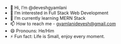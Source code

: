 - 👋 Hi, I’m @deveshgyamlani
- 👀 I’m interested in Full Stack Web Development
- 🌱 I’m currently learning MERN Stack
- 📫 How to reach me - gyamlanidevesh@gmail.com
- 😄 Pronouns: He/Him
- ⚡ Fun fact: Life is Small, enjoy every moment.

<!---
deveshgyamlani/deveshgyamlani is a ✨ special ✨ repository because its `README.md` (this file) appears on your GitHub profile.
You can click the Preview link to take a look at your changes.
--->
